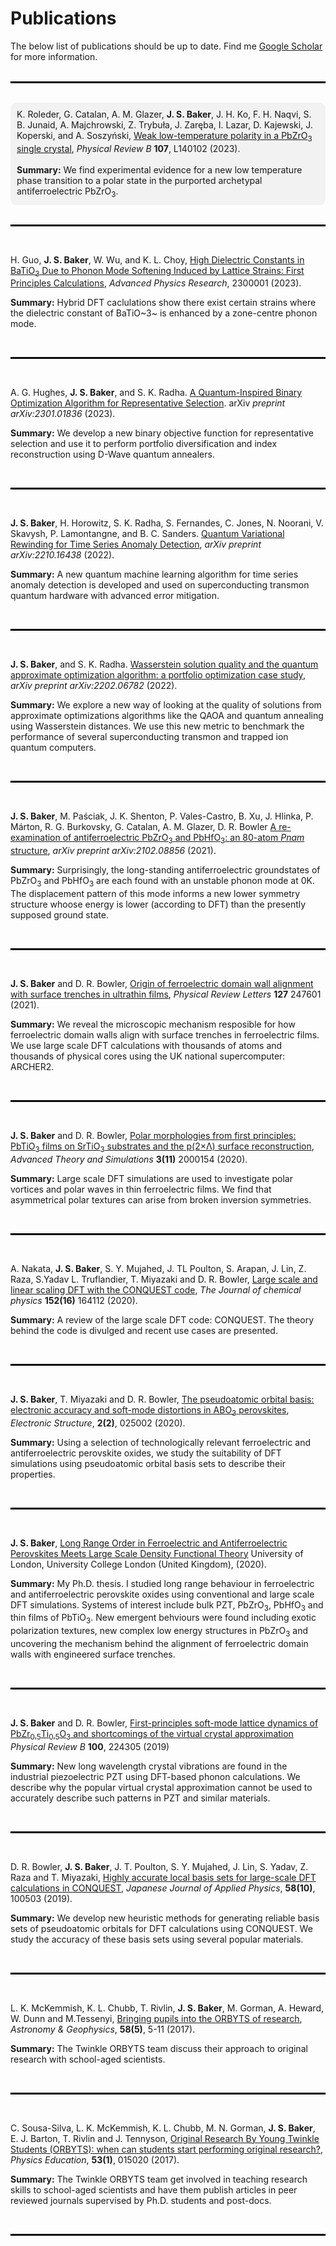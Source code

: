 # Publications

The below list of publications should be up to date. Find me [Google Scholar](https://scholar.google.co.uk/citations?user=Tct_ymQAAAAJ&hl=en) for more information.
<br>
<br>
<hr style="border: 0.5px solid black;">
<br>

<div style="background-color: #f2f2f2; border-radius: 10px; padding: 10px;">
K. Roleder, G. Catalan, A. M. Glazer, <b>J. S. Baker</b>, J. H. Ko, F. H. Naqvi, S. B. Junaid, A. Majchrowski, Z. Trybuła, J. Zaręba, I. Lazar, D. Kajewski, J. Koperski, and A. Soszyński, <a href="https://doi.org/10.1103/PhysRevB.107.L140102">Weak low-temperature polarity in a PbZrO<sub>3</sub> single crystal</a>, <i>Physical Review B</i> <b>107</b>, L140102 (2023).<br><br>
<b>Summary:</b> We find experimental evidence for a new low temperature phase transition to a polar state in the purported archetypal antiferroelectric PbZrO<sub>3</sub>.
</div>

<br>
<hr style="border: 0.5px solid black;">
<br>

H. Guo, **J. S. Baker**, W. Wu, and K. L. Choy, [High Dielectric Constants in BaTiO<sub>3</sub> Due to Phonon Mode Softening Induced by Lattice Strains: First Principles Calculations](https://doi.org/10.1002/apxr.202300001), *Advanced Physics Research*, 2300001 (2023).

**Summary:** Hybrid DFT caclulations show there exist certain strains where the dielectric constant of BaTiO~3~ is enhanced by a zone-centre phonon mode.

<br>
<hr style="border: 0.5px solid black;">
<br>

A. G. Hughes, **J. S. Baker**, and S. K. Radha. [A Quantum-Inspired Binary Optimization Algorithm for Representative Selection](https://arxiv.org/abs/2301.01836). arXiv *preprint arXiv:2301.01836* (2023).

**Summary:** We develop a new binary objective function for representative selection and use it to perform portfolio diversification and index reconstruction using D-Wave quantum annealers. 

<br>
<hr style="border: 0.5px solid black;">
<br>

**J. S. Baker**, H. Horowitz, S. K. Radha, S. Fernandes, C. Jones, N. Noorani, V. Skavysh, P. Lamontangne, and B. C. Sanders. [Quantum Variational Rewinding for Time Series Anomaly Detection](https://doi.org/10.48550/arXiv.2210.16438), *arXiv preprint arXiv:2210.16438* (2022).

**Summary:** A new quantum machine learning algorithm for time series anomaly detection is developed and used on superconducting transmon quantum hardware with advanced error mitigation.

<br>
<hr style="border: 0.5px solid black;">
<br>

**J. S. Baker**, and S. K. Radha. [Wasserstein solution quality and the quantum approximate optimization algorithm: a portfolio optimization case study](https://doi.org/10.48550/arXiv.2202.06782), *arXiv preprint arXiv:2202.06782* (2022).

**Summary:** We explore a new way of looking at the quality of solutions from approximate optimizations algorithms like the QAOA and quantum annealing using Wasserstein distances. We use this new metric to benchmark the performance of several superconducting transmon and trapped ion quantum computers.

<br>
<hr style="border: 0.5px solid black;">
<br>

**J. S. Baker**, M. Paściak, J. K. Shenton, P. Vales-Castro, B. Xu, J. Hlinka, P. Márton, R. G. Burkovsky, G. Catalan, A. M. Glazer, D. R. Bowler [A re-examination of antiferroelectric PbZrO<sub>3</sub> and PbHfO<sub>3</sub>: an 80-atom *Pnam* structure](https://doi.org/10.48550/arXiv.2102.08856), *arXiv preprint arXiv:2102.08856* (2021).

**Summary:** Surprisingly, the long-standing  antiferroelectric groundstates of PbZrO<sub>3</sub> and PbHfO<sub>3</sub> are each found with an unstable phonon mode at 0K. The displacement pattern of this mode informs a new lower symmetry structure whoose energy is lower (according to DFT) than the presently supposed ground state.

<br>
<hr style="border: 0.5px solid black;">
<br>

**J. S. Baker** and D. R. Bowler, [Origin of ferroelectric domain wall alignment with surface trenches in ultrathin films](https://doi.org/10.1103/PhysRevLett.127.247601), *Physical Review Letters* **127** 247601 (2021).

**Summary:** We reveal the microscopic mechanism resposible for how ferroelectric domain walls align with surface trenches in ferroelectric films. We use large scale DFT calculations with thousands of atoms and thousands of physical cores using the UK national supercomputer: ARCHER2.

<br>
<hr style="border: 0.5px solid black;">
<br>

**J. S. Baker** and D. R. Bowler, [Polar morphologies from first principles: PbTiO<sub>3</sub> films on SrTiO<sub>3</sub> substrates and the p(2×Λ) surface reconstruction](https://doi.org/10.1002/adts.202000154), *Advanced Theory and Simulations* **3(11)** 2000154 (2020).

**Summary:** Large scale DFT simulations are used to investigate polar vortices and polar waves in thin ferroelectric films. We find that asymmetrical polar textures can arise from broken inversion symmetries.

<br>
<hr style="border: 0.5px solid black;">
<br>

A. Nakata, **J. S. Baker**, S. Y. Mujahed, J. TL Poulton, S. Arapan, J. Lin, Z. Raza, S.Yadav L. Truflandier, T. Miyazaki and D. R. Bowler, [Large scale and linear scaling DFT with the CONQUEST code](https://doi.org/10.1063/5.0005074), *The Journal of chemical physics* **152(16)** 164112 (2020).

**Summary:** A review of the large scale DFT code: CONQUEST. The theory behind the code is divulged and recent use cases are presented.

<br>
<hr style="border: 0.5px solid black;">
<br>

**J. S. Baker**, T. Miyazaki and D. R. Bowler, [The pseudoatomic orbital basis: electronic accuracy and soft-mode distortions in ABO<sub>3</sub> perovskites](https://iopscience.iop.org/article/10.1088/2516-1075/ab950e), *Electronic Structure*, **2(2)**, 025002 (2020).

**Summary:** Using a selection of technologically relevant ferroelectric and antiferroelectric perovskite oxides, we study the suitability of DFT simulations using pseudoatomic orbital basis sets to describe their properties.

<br>
<hr style="border: 0.5px solid black;">
<br>

**J. S. Baker**, [Long Range Order in Ferroelectric and Antiferroelectric Perovskites Meets Large Scale Density Functional Theory](https://discovery.ucl.ac.uk/id/eprint/10118419/) University of London, University College London (United Kingdom), (2020).

**Summary:** My Ph.D. thesis. I studied long range behaviour in ferroelectric and antiferroelectric perovskite oxides using conventional and large scale DFT simulations. Systems of interest include bulk PZT, PbZrO<sub>3</sub>, PbHfO<sub>3</sub> and thin films of PbTiO<sub>3</sub>. New emergent behviours were found including exotic polarization textures, new complex low energy structures in PbZrO<sub>3</sub> and uncovering the mechanism behind the alignment of ferroelectric domain walls with engineered surface trenches.

<br>
<hr style="border: 0.5px solid black;">
<br>

**J. S. Baker** and D. R. Bowler, [First-principles soft-mode lattice dynamics of PbZr<sub>0.5</sub>Ti<sub>0.5</sub>O<sub>3</sub> and shortcomings of the virtual crystal approximation](https://doi.org/10.1103/PhysRevB.100.224305) *Physical Review B* **100**, 224305 (2019)

**Summary:** New long wavelength crystal vibrations are found in the industrial piezoelectric PZT using DFT-based phonon calculations. We describe why the popular virtual crystal approximation cannot be used to accurately describe such patterns in PZT and similar materials.

<br>
<hr style="border: 0.5px solid black;">
<br>

D. R. Bowler, **J. S. Baker**, J. T. Poulton, S. Y. Mujahed, J. Lin, S. Yadav, Z. Raza and T. Miyazaki, [Highly accurate local basis sets for large-scale DFT calculations in CONQUEST](https://iopscience.iop.org/article/10.7567/1347-4065/ab45af/meta), *Japanese Journal of Applied Physics*, **58(10)**, 100503 (2019).

**Summary:** We develop new heuristic methods for generating reliable basis sets of pseudoatomic orbitals for DFT calculations using CONQUEST. We study the accuracy of these basis sets using several popular materials.

<br>
<hr style="border: 0.5px solid black;">
<br>

L. K. McKemmish, K. L. Chubb, T. Rivlin, **J. S. Baker**, M. Gorman, A. Heward, W. Dunn and M.Tessenyi, [Bringing pupils into the ORBYTS of research](https://doi.org/10.1093/astrogeo/atx169), *Astronomy & Geophysics*, **58(5)**, 5-11 (2017).

**Summary:** The Twinkle ORBYTS team discuss their approach to original research with school-aged scientists.

<br>
<hr style="border: 0.5px solid black;">
<br>

C. Sousa-Silva, L. K. McKemmish, K. L. Chubb, M. N. Gorman, **J. S. Baker**, E. J. Barton, T. Rivlin and J. Tennyson, [Original Research By Young Twinkle Students (ORBYTS): when can students start performing original research?](https://iopscience.iop.org/article/10.1088/1361-6552/aa8f2a/meta), *Physics Education*, **53(1)**, 015020 (2017).

**Summary:** The Twinkle ORBYTS team get involved in teaching research skills to school-aged scientists and have them publish articles in peer reviewed journals supervised by Ph.D. students and post-docs.

<br>
<hr style="border: 0.5px solid black;">

